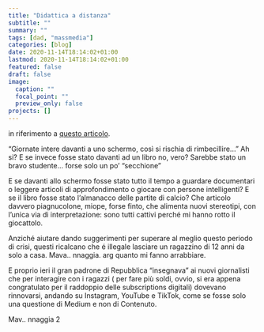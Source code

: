 ```yaml
---
title: "Didattica a distanza"
subtitle: ""
summary: ""
tags: [dad, "massmedia"]
categories: [blog]
date: 2020-11-14T18:14:02+01:00
lastmod: 2020-11-14T18:14:02+01:00
featured: false
draft: false
image:
  caption: ""
  focal_point: ""
  preview_only: false
projects: []
---
```

in riferimento a [questo articolo](https://torino.repubblica.it/cronaca/2020/11/09/news/zero_didattica_e_troppa_distanza_la_scuola_in_casa_di_un_dodicenne-273654766/).

“Giornate intere davanti a uno schermo, così si rischia di rimbecillire...”
Ah si? E se invece fosse stato davanti ad un libro no, vero? Sarebbe stato un bravo studente... forse solo un po’ “secchione”

E se davanti allo schermo fosse stato tutto il tempo a guardare documentari o leggere articoli di approfondimento o giocare con persone intelligenti?
E se il libro fosse stato l’almanacco delle partite di calcio?
Che articolo davvero piagnucolone, miope, forse finto, che alimenta nuovi stereotipi, con l’unica via di interpretazione: sono tutti cattivi perché mi hanno rotto il giocattolo.

Anziché aiutare dando suggerimenti per superare al meglio questo periodo di crisi, questi ricalcano che é illegale lasciare un ragazzino di 12 anni da solo a casa. Mava.. nnaggia. arg quanto mi fanno arrabbiare.

E proprio ieri il gran padrone di Repubblica “insegnava” ai nuovi giornalisti che per interagire con i ragazzi ( per fare più soldi, ovvio, si era appena congratulato per il raddoppio delle subscriptions digitali) dovevano rinnovarsi, andando su Instagram, YouTube e TikTok, come se fosse solo una questione di Medium e non di Contenuto.

Mav..  nnaggia 2
